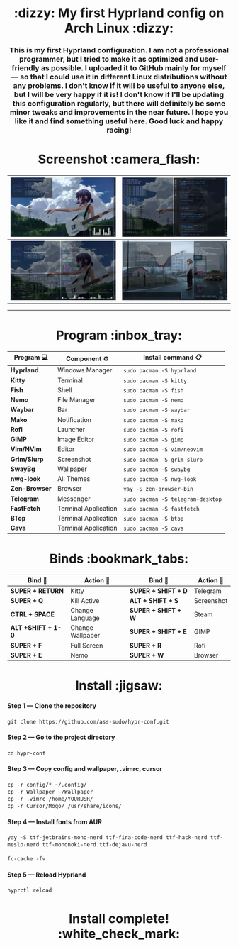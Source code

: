 <h1 align="center">:dizzy: My first Hyprland config on Arch Linux :dizzy:</h1>

<h3 align="center">This is my first Hyprland configuration. I am not a professional programmer, but I tried to make it as optimized and user-friendly as possible. I uploaded it to GitHub mainly for myself — so that I could use it in different Linux distributions without any problems. I don't know if it will be useful to anyone else, but I will be very happy if it is! I don't know if I'll be updating this configuration regularly, but there will definitely be some minor tweaks and improvements in the near future. I hope you like it and find something useful here. Good luck and happy racing!
</h3>




<h1 align="center">Screenshot :camera_flash:</h1>

| ![1](screenshot/1.png) | ![2](screenshot/2.png) |
|:------------------------:|:------------------------:|
| ![3](screenshot/3.png) | ![4](screenshot/4.png) |

____

<h1 align="center">Program :inbox_tray:</h1>

<div align="center">

| Program :computer: | Component :gear: | Install command  :clipboard:   |
|----------------|---------------------|-----------------------------------|
| **Hyprland**   | Windows Manager     | `sudo pacman -S hyprland`         |
| **Kitty**      | Terminal            | `sudo pacman -S kitty`            |
| **Fish**       | Shell               | `sudo pacman -S fish`             | 
| **Nemo**       | File Manager        | `sudo pacman -S nemo`             |
| **Waybar**     | Bar                 | `sudo pacman -S waybar`           |
| **Mako**       | Notification        | `sudo pacman -S mako`             |
| **Rofi**       | Launcher            | `sudo pacman -S rofi`             |
| **GIMP**       | Image Editor        | `sudo pacman -S gimp`             |
| **Vim/NVim**   | Editor              | `sudo pacman -S vim/neovim`       |
| **Grim/Slurp** | Screenshot          | `sudo pacman -S grim slurp`       |
| **SwayBg**     | Wallpaper           | `sudo pacman -S swaybg`           |
| **nwg-look**   | All Themes          | `sudo pacman -S nwg-look`         |
| **Zen-Browser**| Browser             | `yay -S zen-browser-bin`          |
| **Telegram**   | Messenger           | `sudo pacman -S telegram-desktop` |
| **FastFetch**  | Terminal Application| `sudo pacman -S fastfetch`        |
| **BTop**       | Terminal Application| `sudo pacman -S btop`             |
| **Cava**       | Terminal Application| `sudo pacman -S cava`             |

</div>

<h1 align="center">Binds :bookmark_tabs:</h1>

<div align="center">

| Bind :rocket:                | Action :card_index: | Bind :rocket:          | Action :card_index: |
|------------------------------|-------------------|--------------------------|--------------------|
| **SUPER + RETURN**           | Kitty             | **SUPER + SHIFT + D**    | Telegram           |
| **SUPER + Q**                | Kill Active       | **ALT + SHIFT + S**      | Screenshot         |
| **CTRL + SPACE**             | Change Language   | **SUPER + SHIFT + W**    | Steam              |
| **ALT +SHIFT + 1-0**         | Change Wallpaper  | **SUPER + SHIFT + E**    | GIMP               |
| **SUPER + F**                | Full Screen       | **SUPER + R**            | Rofi               |
| **SUPER + E**                | Nemo              | **SUPER + W**            | Browser            |


</div>

<h1 align="center">Install :jigsaw:</h1>


#### Step 1 — Clone the repository
```
git clone https://github.com/ass-sudo/hypr-conf.git
```

#### Step 2 — Go to the project directory
```
cd hypr-conf
```

#### Step 3 — Copy config and wallpaper, .vimrc, cursor
```
cp -r config/* ~/.config/
cp -r Wallpaper ~/Wallpaper
cp -r .vimrc /home/YOURUSR/
cp -r Cursor/Mogo/ /usr/share/icons/
```

#### Step 4 — Install fonts from AUR
```
yay -S ttf-jetbrains-mono-nerd ttf-fira-code-nerd ttf-hack-nerd ttf-meslo-nerd ttf-mononoki-nerd ttf-dejavu-nerd

fc-cache -fv
```

#### Step 5 — Reload Hyprland
```
hyprctl reload
```
<h1 align="center">Install complete! :white_check_mark:</h1>
